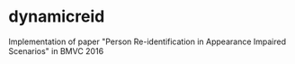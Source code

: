 # dynamicreid
Implementation of paper "Person Re-identification in Appearance Impaired Scenarios" in BMVC 2016
